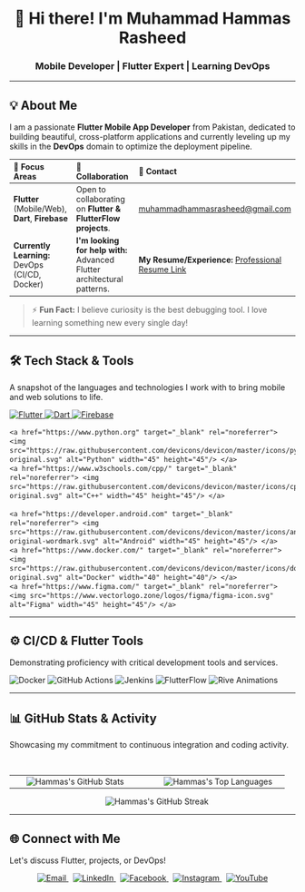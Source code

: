 <h1 align="center">👋 Hi there! I'm Muhammad Hammas Rasheed</h1>
<h3 align="center">Mobile Developer | Flutter Expert | Learning DevOps</h3>


---

## 💡 About Me

I am a passionate **Flutter Mobile App Developer** from Pakistan, dedicated to building beautiful, cross-platform applications and currently leveling up my skills in the **DevOps** domain to optimize the deployment pipeline.

| 🎯 **Focus Areas** | 🤝 **Collaboration** | 📧 **Contact** |
| :--- | :--- | :--- |
| **Flutter** (Mobile/Web), **Dart**, **Firebase** | Open to collaborating on **Flutter & FlutterFlow projects**. | muhammadhammasrasheed@gmail.com |
| **Currently Learning:** DevOps (CI/CD, Docker) | **I'm looking for help with:** Advanced Flutter architectural patterns. | **My Resume/Experience:** [Professional Resume Link](https://1drv.ms/b/c/fa5dcc2bd08995b7/EawdLwaDlJFIgGvWaRzFqrwBlUGXKwnkgg_uyCAWVzlqbg?e=6yxf21) |

> ⚡ **Fun Fact:** I believe curiosity is the best debugging tool. I love learning something new every single day!

---

## 🛠️ Tech Stack & Tools

A snapshot of the languages and technologies I work with to bring mobile and web solutions to life.

<p align="left">
    <a href="https://flutter.dev" target="_blank" rel="noreferrer"> <img src="https://www.vectorlogo.zone/logos/flutterio/flutterio-icon.svg" alt="Flutter" width="45" height="45"/> </a>
    <a href="https://dart.dev" target="_blank" rel="noreferrer"> <img src="https://www.vectorlogo.zone/logos/dartlang/dartlang-icon.svg" alt="Dart" width="45" height="45"/> </a>
    <a href="https://firebase.google.com/" target="_blank" rel="noreferrer"> <img src="https://www.vectorlogo.zone/logos/firebase/firebase-icon.svg" alt="Firebase" width="45" height="45"/> </a>
    
    <a href="https://www.python.org" target="_blank" rel="noreferrer"> <img src="https://raw.githubusercontent.com/devicons/devicon/master/icons/python/python-original.svg" alt="Python" width="45" height="45"/> </a>
    <a href="https://www.w3schools.com/cpp/" target="_blank" rel="noreferrer"> <img src="https://raw.githubusercontent.com/devicons/devicon/master/icons/cplusplus/cplusplus-original.svg" alt="C++" width="45" height="45"/> </a>
    
    <a href="https://developer.android.com" target="_blank" rel="noreferrer"> <img src="https://raw.githubusercontent.com/devicons/devicon/master/icons/android/android-original-wordmark.svg" alt="Android" width="45" height="45"/> </a>
    <a href="https://www.docker.com/" target="_blank" rel="noreferrer"> <img src="https://raw.githubusercontent.com/devicons/devicon/master/icons/docker/docker-original.svg" alt="Docker" width="40" height="40"/> </a>
    <a href="https://www.figma.com/" target="_blank" rel="noreferrer"> <img src="https://www.vectorlogo.zone/logos/figma/figma-icon.svg" alt="Figma" width="45" height="45"/> </a>
</p>

---

## ⚙️ CI/CD & Flutter Tools

Demonstrating proficiency with critical development tools and services.

<p align="left">
    <img src="https://img.shields.io/badge/Docker-2496ED?style=flat&logo=docker&logoColor=white" alt="Docker" />
    <img src="https://img.shields.io/badge/GitHub_Actions-2088FF?style=flat&logo=githubactions&logoColor=white" alt="GitHub Actions" />
    <img src="https://img.shields.io/badge/Jenkins-D24939?style=flat&logo=jenkins&logoColor=white" alt="Jenkins" />
    <img src="https://img.shields.io/badge/FlutterFlow-007AFF?style=flat&logo=flutter&logoColor=white" alt="FlutterFlow" />
    <img src="https://img.shields.io/badge/Rive-333333?style=flat&logo=rive&logoColor=white" alt="Rive Animations" />
</p>

---

## 📊 GitHub Stats & Activity

Showcasing my commitment to continuous integration and coding activity.

<table border="0">
  <tr>
    <td width="50%">
      <img src="https://github-readme-stats.vercel.app/api?username=hammast1&show_icons=true&locale=en&theme=tokyonight&hide_border=true" alt="Hammas's GitHub Stats" />
    </td>
    <td width="50%">
      <img src="https://github-readme-stats.vercel.app/api/top-langs?username=hammast1&show_icons=true&locale=en&layout=compact&theme=tokyonight&hide_border=true" alt="Hammas's Top Languages" />
    </td>
  </tr>
</table>

<p align="center">
    <img src="https://github-readme-streak-stats.herokuapp.com/?user=hammast1&theme=tokyonight" alt="Hammas's GitHub Streak" />
</p>

---

## 🌐 Connect with Me

Let's discuss Flutter, projects, or DevOps!

<p align="center">
    <a href="mailto:muhammadhammasrasheed@gmail.com" target="_blank">
        <img src="https://img.shields.io/badge/Email-D14836?style=for-the-badge&logo=gmail&logoColor=white" alt="Email" />
    </a>
    &nbsp;
    <a href="https://www.linkedin.com/in/muhammad-hammas-rasheed-457801373" target="_blank">
        <img src="https://img.shields.io/badge/LinkedIn-0077B5?style=for-the-badge&logo=linkedin&logoColor=white" alt="LinkedIn" />
    </a>
    &nbsp;
    <a href="https://www.facebook.com/muhammad.hammas.146" target="_blank">
        <img src="https://img.shields.io/badge/Facebook-1877F2?style=for-the-badge&logo=facebook&logoColor=white" alt="Facebook" />
    </a>
    &nbsp;
    <a href="https://www.instagram.com/hammas_2.0?igsh=MWlqM2MxMXAzYjJjbA==" target="_blank">
        <img src="https://img.shields.io/badge/Instagram-E4405F?style=for-the-badge&logo=instagram&logoColor=white" alt="Instagram" />
    </a>
    &nbsp;
    <a href="https://youtube.com/@flutter_hex?si=ODlrxte9ML2w6IZ5" target="_blank">
        <img src="https://img.shields.io/badge/YouTube-FF0000?style=for-the-badge&logo=youtube&logoColor=white" alt="YouTube" />
    </a>
</p>
